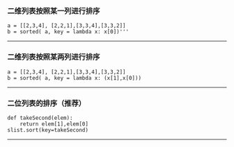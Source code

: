 ### 二维列表按照某一列进行排序  
    a = [[2,3,4], [2,2,1],[3,3,4],[3,3,2]]  
    b = sorted( a, key = lambda x: x[0])'''

-------
###   二维列表按照某两列进行排序  
    a = [[2,3,4], [2,2,1],[3,3,4],[3,3,2]]  
    b = sorted( a, key = lambda x: (x[1],x[0]))

-------
###  二位列表的排序（推荐）  
    def takeSecond(elem):
        return elem[1],elem[0]
    slist.sort(key=takeSecond)
    
--------
